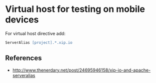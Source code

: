 # Virtual host for testing on mobile devices

For virtual host directive add:

```apache
ServerAlias [project].*.xip.io
```

## References

* http://www.thenerdary.net/post/24695946158/xip-io-and-apache-serveralias
